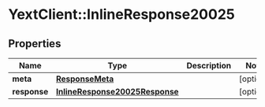 # YextClient::InlineResponse20025

## Properties
Name | Type | Description | Notes
------------ | ------------- | ------------- | -------------
**meta** | [**ResponseMeta**](ResponseMeta.md) |  | [optional] 
**response** | [**InlineResponse20025Response**](InlineResponse20025Response.md) |  | [optional] 


